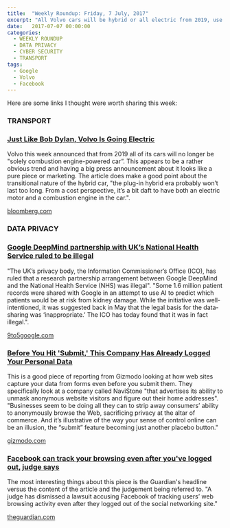 ```yaml
---
title:  "Weekly Roundup: Friday, 7 July, 2017"
excerpt: "All Volvo cars will be hybrid or all electric from 2019, use of medical data and how companies track you on the web."
date:   2017-07-07 00:00:00
categories:
  - WEEKLY ROUNDUP
  - DATA PRIVACY
  - CYBER SECURITY
  - TRANSPORT
tags:
  - Google
  - Volvo
  - Facebook
---
```


Here are some links I thought were worth sharing this week:

<h3 class="category">TRANSPORT</h3>

<div class="item">
  <h3 class="item-header">
    <a href="https://www.bloomberg.com/gadfly/articles/2017-07-05/just-like-bob-dylan-volvo-is-going-electric">Just Like Bob Dylan, Volvo Is Going Electric</a>
  </h3>
  <p>
  	Volvo this week announced that from 2019 all of its cars will no longer be "solely combustion engine-powered car”. This appears to be a rather obvious trend and having a big press announcement about it looks like a pure piece or marketing. The article does make a good point about the transitional nature of the hybrid car, "the plug-in hybrid era probably won’t last too long. From a cost perspective, it’s a bit daft to have both an electric motor and a combustion engine in the car.".
  </p>
  <span class="item-footer">
    <a href="https://www.bloomberg.com/gadfly/articles/2017-07-05/just-like-bob-dylan-volvo-is-going-electric">bloomberg.com</a>
  </span>
</div>

<h3 class="category">DATA PRIVACY</h3>

<div class="item">
  <h3 class="item-header">
    <a href="https://9to5google.com/2017/07/03/google-deepmind-nhs-law/">Google DeepMind partnership with UK’s National Health Service ruled to be illegal</a>
  </h3>
  <p>
    "The UK’s privacy body, the Information Commissioner’s Office (ICO), has ruled that a research partnership arrangement between Google DeepMind and the National Health Service (NHS) was illegal". "Some 1.6 million patient records were shared with Google in an attempt to use AI to predict which patients would be at risk from kidney damage. While the initiative was well-intentioned, it was suggested back in May that the legal basis for the data-sharing was ‘inappropriate.’ The ICO has today found that it was in fact illegal.".
  </p>
  <span class="item-footer">
    <a href="https://9to5google.com/2017/07/03/google-deepmind-nhs-law/">9to5google.com</a>
  </span>
</div>

<div class="item">
  <h3 class="item-header">
    <a href="http://gizmodo.com/before-you-hit-submit-this-company-has-already-logge-1795906081">Before You Hit 'Submit,' This Company Has Already Logged Your Personal Data</a>
  </h3>
  <p>
   	This is a good piece of reporting from Gizmodo looking at how web sites capture your data from forms even before you submit them. They specifically look at a company called NaviStone "that advertises its ability to unmask anonymous website visitors and figure out their home addresses". "Businesses seem to be doing all they can to strip away consumers’ ability to anonymously browse the Web, sacrificing privacy at the altar of commerce. And it’s illustrative of the way your sense of control online can be an illusion, the “submit” feature becoming just another placebo button."
  </p>
  <span class="item-footer">
    <a href="http://gizmodo.com/before-you-hit-submit-this-company-has-already-logge-1795906081">gizmodo.com</a>
  </span>
</div>

<div class="item">
  <h3 class="item-header">
    <a href="https://www.theguardian.com/technology/2017/jul/03/facebook-track-browsing-history-california-lawsuit">Facebook can track your browsing even after you've logged out, judge says</a>
  </h3>
  <p>
    The most interesting things about this piece is the Guardian's headline versus the content of the article and the judgement being referred to. "A judge has dismissed a lawsuit accusing Facebook of tracking users’ web browsing activity even after they logged out of the social networking site."
  </p>
  <span class="item-footer">
    <a href="https://www.theguardian.com/technology/2017/jul/03/facebook-track-browsing-history-california-lawsuit">theguardian.com</a>
  </span>
</div>


